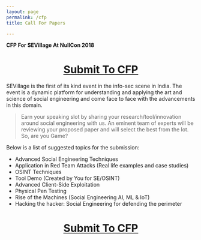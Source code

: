 ```yaml
---
layout: page
permalink: /cfp
title: Call For Papers

---
```

**CFP For SEVillage At NullCon 2018**

<center><u><h1><a href='https://docs.google.com/forms/d/e/1FAIpQLSd-dMgdeOjJr4E1VfycPXZ8ClLbm9Yn0kmCbNW7hYO3a5L0cQ/viewform'>Submit To CFP</a></h1></u></center>

SEVillage is the first of its kind event in the info-sec scene in India. The event is a dynamic platform for understanding and applying the art and science of social engineering and come face to face with the advancements in this domain.

> Earn your speaking slot by sharing your research/tool/innovation around social engineering with us. An eminent team of experts will be reviewing your proposed paper and will select the best from the lot. So, are you Game?

Below is a list of suggested topics for the submission:
* Advanced Social Engineering Techniques
* Application in Red Team Attacks (Real life examples and case studies) 
* OSINT Techniques
* Tool Demo (Created by You for SE/OSINT)
* Advanced Client-Side Exploitation
* Physical Pen Testing
* Rise of the Machines (Social Engineering AI, ML &amp; IoT) 
* Hacking the hacker: Social Engineering for defending the perimeter

<center><u><h1><a href='https://docs.google.com/forms/d/e/1FAIpQLSd-dMgdeOjJr4E1VfycPXZ8ClLbm9Yn0kmCbNW7hYO3a5L0cQ/viewform'>Submit To CFP</a></h1></u></center>
